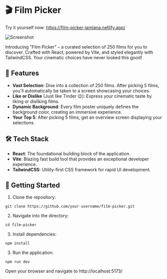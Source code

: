 # 🎬 Film Picker

Try it yourself now: https://film-picker-iamlana.netlify.app/

![Screenshot](./src/assets/screenshot.png)

Introducing "Film Picker" – a curated selection of 250 films for you to discover. Crafted with React, powered by Vite, and styled elegantly with TailwindCSS. Your cinematic choices have never looked this good!

## 🌟 Features

- **Vast Selection**: Dive into a collection of 250 films. After picking 5 films, you'll automatically be taken to a screen showcasing your choices.
- **Like or Dislike** (Just like Tinder 😉): Express your cinematic taste by liking or disliking films.
- **Dynamic Background**: Every film poster uniquely defines the background color, creating an immersive experience.
- **Your Top 5**: After picking 5 films, get an overview screen displaying your selections.

## 🛠️ Tech Stack

- **React**: The foundational building block of the application.
- **Vite**: Blazing fast build tool that provides an exceptional developer experience.
- **TailwindCSS**: Utility-first CSS framework for rapid UI development.

## 🚀 Getting Started

1. Clone the repository:

```
git clone https://github.com/your-username/film-picker.git
```

2. Navigate into the directory:

```
cd film-picker
```

3. Install dependencies:

```
npm install
```

3. Run the application:

```
npm run dev
```

Open your browser and navigate to http://localhost:5173/
